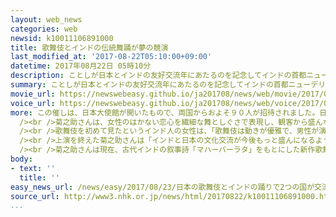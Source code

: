 ```yaml
---
layout: web_news
categories: web
newsid: k10011106891000
title: 歌舞伎とインドの伝統舞踊が夢の競演
last_modified_at: '2017-08-22T05:10:00+09:00'
datetime: 2017年08月22日 05時10分
description: ことしが日本とインドの友好交流年にあたるのを記念してインドの首都ニューデリーにある日本大使公邸で、歌舞伎とインドの伝統舞踊が上演されました。
summary: ことしが日本とインドの友好交流年にあたるのを記念してインドの首都ニューデリーにある日本大使公邸で、歌舞伎とインドの伝統舞踊が上演されました。
movie_url: https://newswebeasy.github.io/ja201708/news/web/movie/2017/08/23/k10011106891000.mp4
voice_url: https://newswebeasy.github.io/ja201708/news/web/voice/2017/08/23/k10011106891000.mp3
more: この催しは、日本大使館が開いたもので、両国からおよそ９０人が招待されました。日本大使公邸に設けられた舞台では、人気歌舞伎俳優の尾上菊之助さんが出演し、演目「鐘ヶ岬」が上演されました。<br
  /><br />菊之助さんは、女性のはかない恋心を繊細な舞としぐさで表現し、観客から盛んな拍手を受けていました。<br /><br />また、インド南西部の舞踊劇で、歌舞伎のように役者が顔にくま取りをし、男性が女性を演じる「カタカリ」も上演され、観客は、日本とインドの文化の共通性に関心を示していました。<br
  /><br />歌舞伎を初めて見たというインド人の女性は、「歌舞伎は動きが優雅で、男性が演じているとは思えませんでした。カタカリと似ている部分もあり興味深かったです」と話していました。<br
  /><br />上演を終えた菊之助さんは「インドと日本の文化交流が今後もっと盛んになるように、歌舞伎が両国の架け橋を担えればうれしく思います」と話していました。<br
  /><br />菊之助さんは現在、古代インドの叙事詩「マハーバーラタ」をもとにした新作歌舞伎の制作に取り組んでいて、ことし１０月に東京で上演する予定だということです。
body:
- text: ''
  title: ''
easy_news_url: /news/easy/2017/08/23/日本の歌舞伎とインドの踊りで2つの国が交流/
source_url: http://www3.nhk.or.jp/news/html/20170822/k10011106891000.html
...
```

